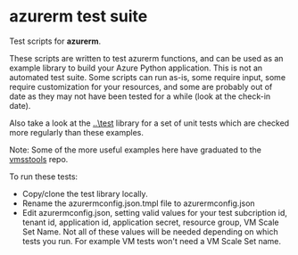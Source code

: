 # azurerm test suite
Test scripts for **azurerm**.

These scripts are written to test azurerm functions, and can be used as an example library to build your Azure Python application. This is not an automated test suite. Some scripts can run as-is, some require input, some require customization for your resources, and some are probably out of date as they may not have been tested for a while (look at the check-in date).

Also take a look at the [..\test](..\test) library for a set of unit tests which are checked more regularly than these examples.

Note: Some of the more useful examples here have graduated to the [vmsstools](https://github.com/gbowerman/vmsstools) repo. 

To run these tests:

- Copy/clone the test library locally.
- Rename the azurermconfig.json.tmpl file to azurermconfig.json
- Edit azurermconfig.json, setting valid values for your test subcription id, tenant id, application id, application secret, resource group, VM Scale Set Name. Not all of these values will be needed depending on which tests you run. For example VM tests won't need a VM Scale Set name.

